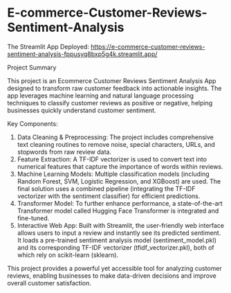 # E-commerce-Customer-Reviews-Sentiment-Analysis

The Streamlit App Deployed: https://e-commerce-customer-reviews-sentiment-analysis-fppusyq8bxp5g4k.streamlit.app/

Project Summary

This project is an Ecommerce Customer Reviews Sentiment Analysis App designed to transform raw customer feedback into actionable insights. The app leverages machine learning and natural language processing techniques to classify customer reviews as positive or negative, helping businesses quickly understand customer sentiment.

Key Components:
1)	Data Cleaning & Preprocessing:
The project includes comprehensive text cleaning routines to remove noise, special characters, URLs, and stopwords from raw review data.
2) Feature Extraction:
A TF-IDF vectorizer is used to convert text into numerical features that capture the importance of words within reviews.
3) Machine Learning Models:
Multiple classification models (including Random Forest, SVM, Logistic Regression, and XGBoost) are used. The final solution uses a combined pipeline (integrating the TF-IDF vectorizer with the sentiment classifier) for efficient predictions.
4) Transformer Model:
To further enhance performance, a state-of-the-art Transformer model called Hugging Face Transformer is integrated and fine-tuned.
5) Interactive Web App:
Built with Streamlit, the user-friendly web interface allows users to input a review and instantly see its predicted sentiment. It loads a pre-trained sentiment analysis model (sentiment_model.pkl) and its corresponding TF-IDF vectorizer (tfidf_vectorizer.pkl), both of which rely on scikit-learn (sklearn).

This project provides a powerful yet accessible tool for analyzing customer reviews, enabling businesses to make data-driven decisions and improve overall customer satisfaction.
